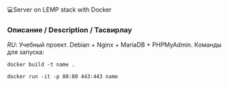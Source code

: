 💻Server on LEMP stack with Docker
### Описание / Description / Тасвирлау

*RU*:  Учебный проект. Debian + Nginx + MariaDB + PHPMyAdmin.
Команды для запуска:
```
docker build -t name .
```
```
docker run -it -p 80:80 443:443 name
```
